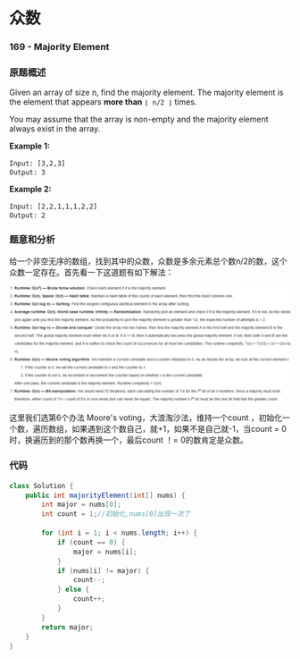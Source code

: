 # 众数

### 169 -  Majority Element

### 原题概述

Given an array of size n, find the majority element. The majority element is the element that appears **more than** `⌊ n/2 ⌋` times.

You may assume that the array is non-empty and the majority element always exist in the array.

**Example 1:**

```text
Input: [3,2,3]
Output: 3
```

**Example 2:**

```text
Input: [2,2,1,1,1,2,2]
Output: 2
```

### 题意和分析

给一个非空无序的数组，找到其中的众数，众数是多余元素总个数n/2的数，这个众数一定存在。首先看一下这道题有如下解法：

![](../../../.gitbook/assets/image%20%2826%29.png)

这里我们选第6个办法 Moore's voting，大浪淘沙法，维持一个count ，初始化一个数，遍历数组，如果遇到这个数自己，就+1，如果不是自己就-1，当count = 0时，换遍历到的那个数再换一个，最后count ！= 0的数肯定是众数。

### 代码

```java
class Solution {
    public int majorityElement(int[] nums) {
        int major = nums[0];
        int count = 1;//初始化,nums[0]出现一次了

        for (int i = 1; i < nums.length; i++) {
            if (count == 0) {
                major = nums[i];
            }
            if (nums[i] != major) {
                count--;
            } else {
                count++;
            }
        }
        return major;
    }
}
```

